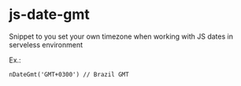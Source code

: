 # js-date-gmt

Snippet to you set your own timezone when working with JS dates in serveless environment

Ex.:

```
nDateGmt('GMT+0300') // Brazil GMT
```
